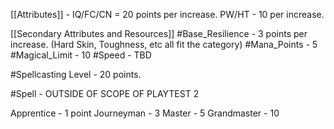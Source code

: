 [[Attributes]] - 
IQ/FC/CN = 20 points per increase. PW/HT - 10 per increase.

[[Secondary Attributes and Resources]] 
#Base_Resilience - 3 points per increase. (Hard Skin, Toughness, etc all fit the category)
#Mana_Points    - 5
#Magical_Limit - 10
#Speed - TBD


#Spellcasting Level - 20 points.

#Spell - OUTSIDE OF SCOPE OF PLAYTEST 2

Apprentice - 1 point
Journeyman - 3
Master - 5
Grandmaster - 10

